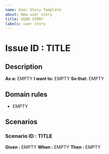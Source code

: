 ```yaml
---
name: User Story Template
about: New user story
title: USER STORY
labels: user story
---
```


# Issue ID : TITLE

## Description

**As a:** EMPTY
**I want to:** EMPTY
**So that:** EMPTY

## Domain rules

- EMPTY

## Scenarios

### Scenario ID : TITLE

**Given :** EMPTY
**When :** EMPTY
**Then :** EMPTY
